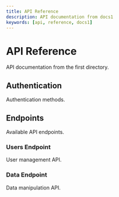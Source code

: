 ```yaml
---
title: API Reference
description: API documentation from docs1
keywords: [api, reference, docs1]
---
```


# API Reference

API documentation from the first directory.

## Authentication

Authentication methods.

## Endpoints

Available API endpoints.

### Users Endpoint

User management API.

### Data Endpoint

Data manipulation API.